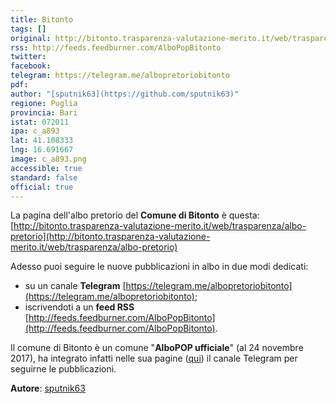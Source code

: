 ```yaml
---
title: Bitonto
tags: []
original: http://bitonto.trasparenza-valutazione-merito.it/web/trasparenza/albo-pretorio
rss: http://feeds.feedburner.com/AlboPopBitonto
twitter: 
facebook: 
telegram: https://telegram.me/albopretoriobitonto
pdf: 
author: "[sputnik63](https://github.com/sputnik63)"
regione: Puglia
provincia: Bari
istat: 072011
ipa: c_a893
lat: 41.108333
lng: 16.691667
image: c_a893.png
accessible: true
standard: false
official: true
---
```


La pagina dell'albo pretorio del **Comune di Bitonto** è questa: [http://bitonto.trasparenza-valutazione-merito.it/web/trasparenza/albo-pretorio](http://bitonto.trasparenza-valutazione-merito.it/web/trasparenza/albo-pretorio)

Adesso puoi seguire le nuove pubblicazioni in albo in due modi dedicati:

* su un canale **Telegram** [https://telegram.me/albopretoriobitonto](https://telegram.me/albopretoriobitonto);
* iscrivendoti a un **feed RSS** [http://feeds.feedburner.com/AlboPopBitonto](http://feeds.feedburner.com/AlboPopBitonto).

Il comune di Bitonto è un comune "**AlboPOP ufficiale**" (al 24 novembre 2017), ha integrato infatti nelle sua pagine ([qui](http://www.comune.bitonto.ba.it/atti/albopretorio.html)) il canale Telegram per seguirne le pubblicazioni.

**Autore**: [sputnik63](https://github.com/sputnik63)
